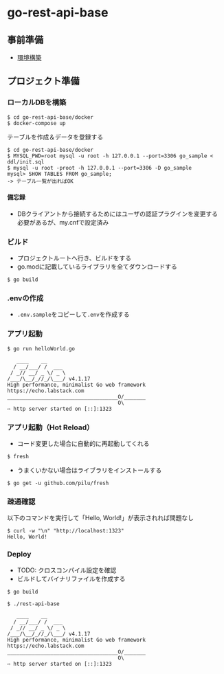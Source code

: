# go-rest-api-base

## 事前準備

- [環境構築](./doc/SETUP.md)

## プロジェクト準備

### ローカルDBを構築

```
$ cd go-rest-api-base/docker
$ docker-compose up
```

テーブルを作成＆データを登録する

```
$ cd go-rest-api-base/docker
$ MYSQL_PWD=root mysql -u root -h 127.0.0.1 --port=3306 go_sample < ddl/init.sql
$ mysql -u root -proot -h 127.0.0.1 --port=3306 -D go_sample
mysql> SHOW TABLES FROM go_sample;
-> テーブル一覧が出ればOK
```

#### 備忘録

- DBクライアントから接続するためにはユーザの認証プラグインを変更する必要があるが、my.cnfで設定済み

### ビルド

- プロジェクトルートへ行き、ビルドをする
- go.modに記載しているライブラリを全てダウンロードする

```
$ go build  
```

### .envの作成

- `.env.sample`をコピーして`.env`を作成する

### アプリ起動

```
$ go run helloWorld.go

   ____    __
  / __/___/ /  ___
 / _// __/ _ \/ _ \
/___/\__/_//_/\___/ v4.1.17
High performance, minimalist Go web framework
https://echo.labstack.com
____________________________________O/_______
                                    O\
⇨ http server started on [::]:1323
```

### アプリ起動（Hot Reload）

- コード変更した場合に自動的に再起動してくれる

```
$ fresh
```

- うまくいかない場合はライブラリをインストールする

```
$ go get -u github.com/pilu/fresh
```

### 疎通確認

以下のコマンドを実行して「Hello, World!」が表示されれば問題なし

```
$ curl -w "\n" "http://localhost:1323"  
Hello, World!
```

### Deploy

- TODO: クロスコンパイル設定を確認
- ビルドしてバイナリファイルを作成する

```
$ go build

$ ./rest-api-base

   ____    __
  / __/___/ /  ___
 / _// __/ _ \/ _ \
/___/\__/_//_/\___/ v4.1.17
High performance, minimalist Go web framework
https://echo.labstack.com
____________________________________O/_______
                                    O\
⇨ http server started on [::]:1323
```
